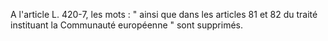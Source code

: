 A l'article L. 420-7, les mots : " ainsi que dans les articles 81 et 82 du traité instituant la Communauté européenne " sont supprimés.

